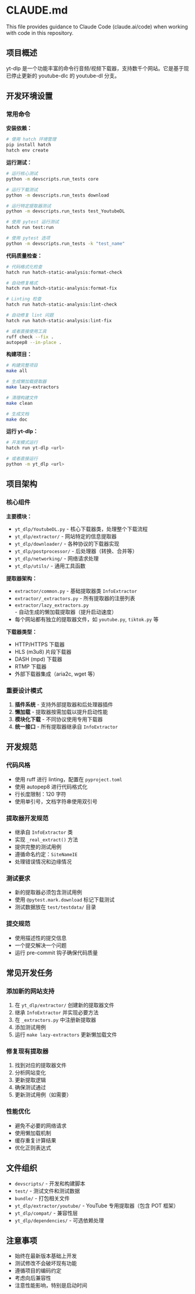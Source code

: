 # CLAUDE.md

This file provides guidance to Claude Code (claude.ai/code) when working with code in this repository.

## 项目概述

yt-dlp 是一个功能丰富的命令行音频/视频下载器，支持数千个网站。它是基于现已停止更新的 youtube-dlc 的 youtube-dl 分支。

## 开发环境设置

### 常用命令

**安装依赖：**
```bash
# 使用 hatch 环境管理
pip install hatch
hatch env create
```

**运行测试：**
```bash
# 运行核心测试
python -m devscripts.run_tests core

# 运行下载测试
python -m devscripts.run_tests download

# 运行特定提取器测试
python -m devscripts.run_tests test_YoutubeDL

# 使用 pytest 运行测试
hatch run test:run

# 使用 pytest 选项
python -m devscripts.run_tests -k "test_name"
```

**代码质量检查：**
```bash
# 代码格式化检查
hatch run hatch-static-analysis:format-check

# 自动修复格式
hatch run hatch-static-analysis:format-fix

# Linting 检查
hatch run hatch-static-analysis:lint-check

# 自动修复 lint 问题
hatch run hatch-static-analysis:lint-fix

# 或者直接使用工具
ruff check --fix .
autopep8 --in-place .
```

**构建项目：**
```bash
# 构建完整项目
make all

# 生成懒加载提取器
make lazy-extractors

# 清理构建文件
make clean

# 生成文档
make doc
```

**运行 yt-dlp：**
```bash
# 开发模式运行
hatch run yt-dlp <url>

# 或者直接运行
python -m yt_dlp <url>
```

## 项目架构

### 核心组件

**主要模块：**
- `yt_dlp/YoutubeDL.py` - 核心下载器类，处理整个下载流程
- `yt_dlp/extractor/` - 网站特定的信息提取器
- `yt_dlp/downloader/` - 各种协议的下载器实现
- `yt_dlp/postprocessor/` - 后处理器（转换、合并等）
- `yt_dlp/networking/` - 网络请求处理
- `yt_dlp/utils/` - 通用工具函数

**提取器架构：**
- `extractor/common.py` - 基础提取器类 `InfoExtractor`
- `extractor/_extractors.py` - 所有提取器的注册列表
- `extractor/lazy_extractors.py` - 自动生成的懒加载提取器（提升启动速度）
- 每个网站都有独立的提取器文件，如 `youtube.py`, `tiktok.py` 等

**下载器类型：**
- HTTP/HTTPS 下载器
- HLS (m3u8) 片段下载器
- DASH (mpd) 下载器
- RTMP 下载器
- 外部下载器集成（aria2c, wget 等）

### 重要设计模式

1. **插件系统** - 支持外部提取器和后处理器插件
2. **懒加载** - 提取器按需加载以提升启动性能
3. **模块化下载** - 不同协议使用专用下载器
4. **统一接口** - 所有提取器继承自 `InfoExtractor`

## 开发规范

### 代码风格
- 使用 ruff 进行 linting，配置在 `pyproject.toml`
- 使用 autopep8 进行代码格式化
- 行长度限制：120 字符
- 使用单引号，文档字符串使用双引号

### 提取器开发规范
- 继承自 `InfoExtractor` 类
- 实现 `_real_extract()` 方法
- 提供完整的测试用例
- 遵循命名约定：`SiteNameIE`
- 处理错误情况和边缘情况

### 测试要求
- 新的提取器必须包含测试用例
- 使用 `@pytest.mark.download` 标记下载测试
- 测试数据放在 `test/testdata/` 目录

### 提交规范
- 使用描述性的提交信息
- 一个提交解决一个问题
- 运行 pre-commit 钩子确保代码质量

## 常见开发任务

### 添加新的网站支持
1. 在 `yt_dlp/extractor/` 创建新的提取器文件
2. 继承 `InfoExtractor` 并实现必要方法
3. 在 `_extractors.py` 中注册新提取器
4. 添加测试用例
5. 运行 `make lazy-extractors` 更新懒加载文件

### 修复现有提取器
1. 找到对应的提取器文件
2. 分析网站变化
3. 更新提取逻辑
4. 确保测试通过
5. 更新测试用例（如需要）

### 性能优化
- 避免不必要的网络请求
- 使用懒加载机制
- 缓存重复计算结果
- 优化正则表达式

## 文件组织

- `devscripts/` - 开发和构建脚本
- `test/` - 测试文件和测试数据
- `bundle/` - 打包相关文件
- `yt_dlp/extractor/youtube/` - YouTube 专用提取器（包含 POT 框架）
- `yt_dlp/compat/` - 兼容性层
- `yt_dlp/dependencies/` - 可选依赖处理

## 注意事项

- 始终在最新版本基础上开发
- 测试修改不会破坏现有功能
- 遵循项目的编码约定
- 考虑向后兼容性
- 注意性能影响，特别是启动时间